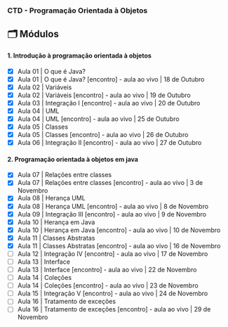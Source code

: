 ### CTD - Programação Orientada à Objetos

## 🗂 Módulos

#### 1. Introdução à programação orientada à objetos

- [x] Aula 01 | O que é Java?
- [x] Aula 01 | O que é Java? [encontro] - aula ao vivo | 18 de Outubro
- [x] Aula 02 | Variáveis
- [x] Aula 02 | Variáveis [encontro] - aula ao vivo | 19 de Outubro
- [x] Aula 03 | Integração I [encontro] - aula ao vivo | 20 de Outubro
- [x] Aula 04 | UML
- [x] Aula 04 | UML [encontro] - aula ao vivo | 25 de Outubro
- [x] Aula 05 | Classes
- [x] Aula 05 | Classes [encontro] - aula ao vivo | 26 de Outubro
- [x] Aula 06 | Integração II [encontro] - aula ao vivo | 27 de Outubro

#### 2. Programação orientada à objetos em java

- [x] Aula 07 | Relações entre classes
- [x] Aula 07 | Relações entre classes [encontro] - aula ao vivo | 3 de Novembro
- [x] Aula 08 | Herança UML
- [x] Aula 08 | Herança UML [encontro] - aula ao vivo | 8 de Novembro
- [x] Aula 09 | Integração III [encontro] - aula ao vivo | 9 de Novembro
- [x] Aula 10 | Herança em Java
- [x] Aula 10 | Herança em Java [encontro] - aula ao vivo | 10 de Novembro
- [x] Aula 11 | Classes Abstratas
- [x] Aula 11 | Classes Abstratas [encontro] - aula ao vivo | 16 de Novembro
- [ ] Aula 12 | Integração IV [encontro] - aula ao vivo | 17 de Novembro
- [ ] Aula 13 | Interface
- [ ] Aula 13 | Interface [encontro] - aula ao vivo | 22 de Novembro
- [ ] Aula 14 | Coleções
- [ ] Aula 14 | Coleções [encontro] - aula ao vivo | 23 de Novembro
- [ ] Aula 15 | Integração V [encontro] - aula ao vivo | 24 de Novembro
- [ ] Aula 16 | Tratamento de exceções
- [ ] Aula 16 | Tratamento de exceções [encontro] - aula ao vivo | 29 de Novembro
